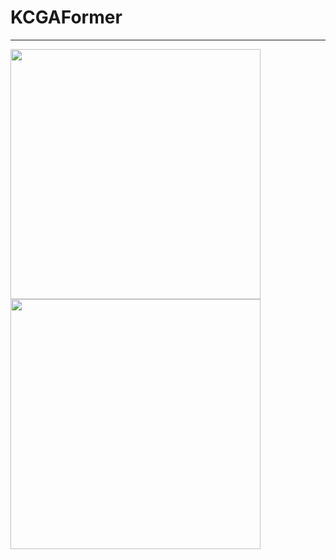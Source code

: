 # KCGAFormer
***
<img src="./Visualization/CAM1.png" width="400"/>

<img src="./Visualization/CAM2.png" width="400"/>
